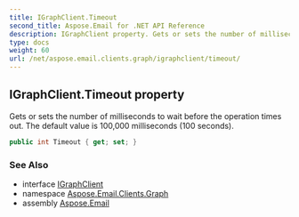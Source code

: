 ```yaml
---
title: IGraphClient.Timeout
second_title: Aspose.Email for .NET API Reference
description: IGraphClient property. Gets or sets the number of milliseconds to wait before the operation times out. The default value is 100000 milliseconds 100 seconds
type: docs
weight: 60
url: /net/aspose.email.clients.graph/igraphclient/timeout/
---
```

## IGraphClient.Timeout property

Gets or sets the number of milliseconds to wait before the operation times out. The default value is 100,000 milliseconds (100 seconds).

```csharp
public int Timeout { get; set; }
```

### See Also

* interface [IGraphClient](../)
* namespace [Aspose.Email.Clients.Graph](../../igraphclient/)
* assembly [Aspose.Email](../../../)


